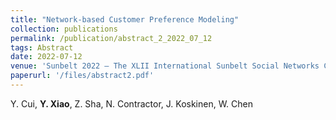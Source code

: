 ```yaml
---
title: "Network-based Customer Preference Modeling"
collection: publications
permalink: /publication/abstract_2_2022_07_12
tags: Abstract
date: 2022-07-12
venue: 'Sunbelt 2022 – The XLII International Sunbelt Social Networks Conference, July 12-16, 2022, Cairns, Australia.'
paperurl: '/files/abstract2.pdf'
---
```

Y. Cui, **Y. Xiao**, Z. Sha, N. Contractor, J. Koskinen, W. Chen
